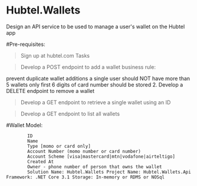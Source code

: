 # Hubtel.Wallets
Design an API service to be used to manage a user's wallet on the Hubtel app

#Pre-requisites:

>Sign up at hubtel.com Tasks

>Develop a POST endpoint to add a wallet
business rule:

prevent duplicate wallet additions a single user should NOT have more than 5 wallets only first 6 digits of card number should be stored 2. Develop a DELETE endpoint to remove a wallet

>Develop a GET endpoint to retrieve a single wallet using an ID

>Develop a GET endpoint to list all wallets

#Wallet Model:

            ID 
            Name 
            Type [momo or card only]
            Account Number (momo number or card number) 
            Account Scheme [visa|mastercard|mtn|vodafone|airteltigo] 
            Created At 
            Owner - phone number of person that owns the wallet 
            Solution Name: Hubtel.Wallets Project Name: Hubtel.Wallets.Api Framework: .NET Core 3.1 Storage: In-memory or RDMS or NOSql
